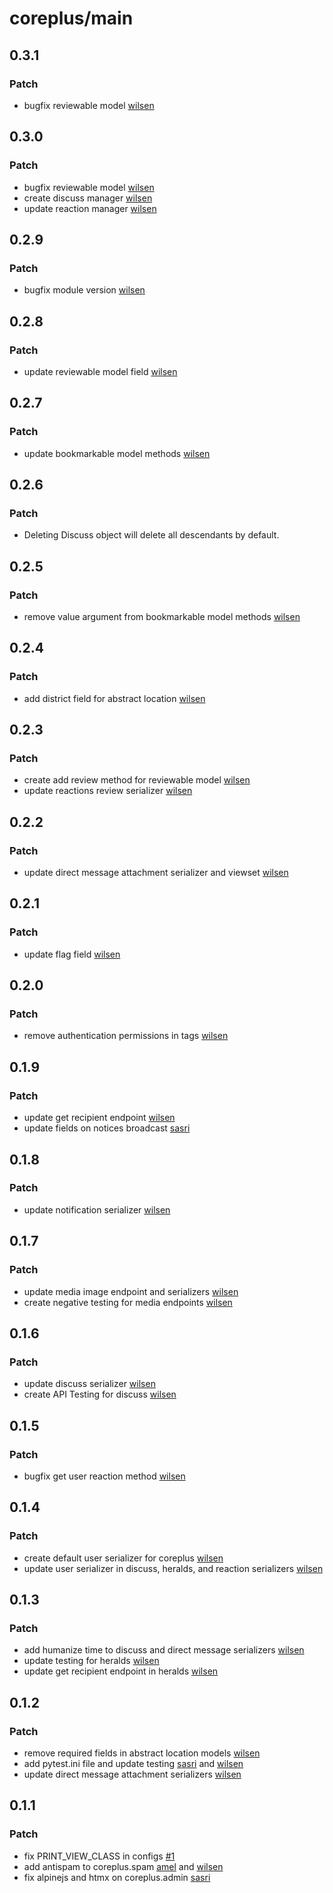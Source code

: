 # coreplus/main

## 0.3.1

### Patch

- bugfix reviewable model [wilsen](https://gitlab.com/wilsen.widjaja1)

## 0.3.0

### Patch

- bugfix reviewable model [wilsen](https://gitlab.com/wilsen.widjaja1)
- create discuss manager [wilsen](https://gitlab.com/wilsen.widjaja1)
- update reaction manager [wilsen](https://gitlab.com/wilsen.widjaja1)

## 0.2.9

### Patch

- bugfix module version [wilsen](https://gitlab.com/wilsen.widjaja1)

## 0.2.8

### Patch

- update reviewable model field [wilsen](https://gitlab.com/wilsen.widjaja1)

## 0.2.7

### Patch

- update bookmarkable model methods [wilsen](https://gitlab.com/wilsen.widjaja1)

## 0.2.6

### Patch

- Deleting Discuss object will delete all descendants by default.

## 0.2.5

### Patch

- remove value argument from bookmarkable model methods [wilsen](https://gitlab.com/wilsen.widjaja1)

## 0.2.4

### Patch

- add district field for abstract location [wilsen](https://gitlab.com/wilsen.widjaja1)

## 0.2.3

### Patch

- create add review method for reviewable model [wilsen](https://gitlab.com/wilsen.widjaja1)
- update reactions review serializer [wilsen](https://gitlab.com/wilsen.widjaja1)

## 0.2.2

### Patch

- update direct message attachment serializer and viewset [wilsen](https://gitlab.com/wilsen.widjaja1)

## 0.2.1

### Patch

- update flag field [wilsen](https://gitlab.com/wilsen.widjaja1)

## 0.2.0

### Patch

- remove authentication permissions in tags [wilsen](https://gitlab.com/wilsen.widjaja1)

## 0.1.9

### Patch

- update get recipient endpoint [wilsen](https://gitlab.com/wilsen.widjaja1)
- update fields on notices broadcast [sasri](https://gitlab.com/sasriawesome)

## 0.1.8

### Patch

- update notification serializer [wilsen](https://gitlab.com/wilsen.widjaja1)

## 0.1.7

### Patch

- update media image endpoint and serializers [wilsen](https://gitlab.com/wilsen.widjaja1)
- create negative testing for media endpoints [wilsen](https://gitlab.com/wilsen.widjaja1)

## 0.1.6

### Patch

- update discuss serializer [wilsen](https://gitlab.com/wilsen.widjaja1)
- create API Testing for discuss [wilsen](https://gitlab.com/wilsen.widjaja1)

## 0.1.5

### Patch

- bugfix get user reaction method [wilsen](https://gitlab.com/wilsen.widjaja1)

## 0.1.4

### Patch

- create default user serializer for coreplus [wilsen](https://gitlab.com/wilsen.widjaja1)
- update user serializer in discuss, heralds, and reaction serializers [wilsen](https://gitlab.com/wilsen.widjaja1)

## 0.1.3

### Patch

- add humanize time to discuss and direct message serializers [wilsen](https://gitlab.com/wilsen.widjaja1)
- update testing for heralds [wilsen](https://gitlab.com/wilsen.widjaja1)
- update get recipient endpoint in heralds [wilsen](https://gitlab.com/wilsen.widjaja1)

## 0.1.2

### Patch

- remove required fields in abstract location models [wilsen](https://gitlab.com/wilsen.widjaja1)
- add pytest.ini file and update testing [sasri](https://gitlab.com/sasriawesome) and [wilsen](https://gitlab.com/wilsen.widjaja1)
- update direct message attachment serializers [wilsen](https://gitlab.com/wilsen.widjaja1)

## 0.1.1

### Patch

- fix PRINT_VIEW_CLASS in configs [#1](https://gitlab.com/zeroplus/django/django-coreplus/-/issues/1)
- add antispam to coreplus.spam [amel](https://gitlab.com/amelrnt) and [wilsen](https://gitlab.com/wilsen.widjaja1)
- fix alpinejs and htmx on coreplus.admin [sasri](https://gitlab.com/sasriawesome)
